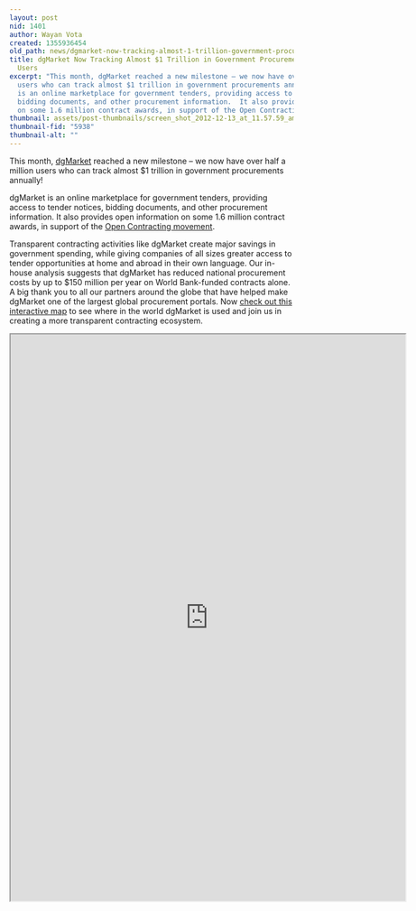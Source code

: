 ```yaml
---
layout: post
nid: 1401
author: Wayan Vota
created: 1355936454
old_path: news/dgmarket-now-tracking-almost-1-trillion-government-procurements-500000-users
title: dgMarket Now Tracking Almost $1 Trillion in Government Procurements for 500,000
  Users
excerpt: "This month, dgMarket reached a new milestone – we now have over half a million
  users who can track almost $1 trillion in government procurements annually!\r\n\r\ndgMarket
  is an online marketplace for government tenders, providing access to tender notices,
  bidding documents, and other procurement information.  It also provides open information
  on some 1.6 million contract awards, in support of the Open Contracting movement."
thumbnail: assets/post-thumbnails/screen_shot_2012-12-13_at_11.57.59_am.jpg
thumbnail-fid: "5938"
thumbnail-alt: ""
---
```


This month, [dgMarket](http://www.dgmarket.com/) reached a new milestone – we now have over half a million users who can track almost $1 trillion in government procurements annually!

dgMarket is an online marketplace for government tenders, providing access to tender notices, bidding documents, and other procurement information. It also provides open information on some 1.6 million contract awards, in support of the [Open Contracting movement](/news/unleashing-open-contracting-benefits-open-standards).

Transparent contracting activities like dgMarket create major savings in government spending, while giving companies of all sizes greater access to tender opportunities at home and abroad in their own language. Our in-house analysis suggests that dgMarket has reduced national procurement costs by up to $150 million per year on World Bank-funded contracts alone. A big thank you to all our partners around the globe that have helped make dgMarket one of the largest global procurement portals. Now [check out this interactive map](http://infogr.am/dgMarket-clients-worldwide/) to see where in the world dgMarket is used and join us in creating a more transparent contracting ecosystem.

<iframe alt="dgMarket-clients-worldwide" height="1004" src="http://infogr.am/dgMarket-clients-worldwide/" width="700"></iframe>
